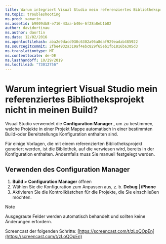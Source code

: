 ```yaml
---
title: Warum integriert Visual Studio mein referenziertes Bibliotheksprojekt nicht in meinen Build?
ms.topic: troubleshooting
ms.prod: xamarin
ms.assetid: b9009db8-e716-43aa-b40e-6f28a8eb1b82
author: davidortinau
ms.author: daortin
ms.date: 12/02/2016
ms.openlocfilehash: aba2e9dacd930c6302a96a8daf929eadab485922
ms.sourcegitcommit: 2fbe4932a319af4ebc829f65eb1fb1816ba305d3
ms.translationtype: MT
ms.contentlocale: de-DE
ms.lasthandoff: 10/29/2019
ms.locfileid: "73012756"
---
```

# <a name="why-doesnt-visual-studio-include-my-referenced-library-project-in-my-build"></a>Warum integriert Visual Studio mein referenziertes Bibliotheksprojekt nicht in meinen Build?

Visual Studio verwendet die **Configuration Manager** , um zu bestimmen, welche Projekte in einer Projekt Mappe automatisch in einer bestimmten Build-oder Bereitstellungs Konfiguration enthalten sind.

Für einige Vorlagen, die mit einem referenzierten Bibliotheksprojekt generiert werden, ist die Bibliothek, auf die verwiesen wird, bereits in der Konfiguration enthalten. Andernfalls muss Sie manuell festgelegt werden.

## <a name="how-to-use-the-configuration-manager"></a>Verwenden des Configuration Manager

1. **Build > Configuration Manager** öffnen
2. Wählen Sie die Konfiguration zum Anpassen aus, z. b. **Debug | iPhone**
3. Aktivieren Sie die Kontrollkästchen für die Projekte, die Sie einschließen möchten.

> [!NOTE]
> Ausgegraute Felder werden automatisch behandelt und sollten keine Änderungen erfordern.

Screencast der folgenden Schritte: [https://screencast.com/t/zLoQOpEn](https://screencast.com/t/zLoQOpEn)
